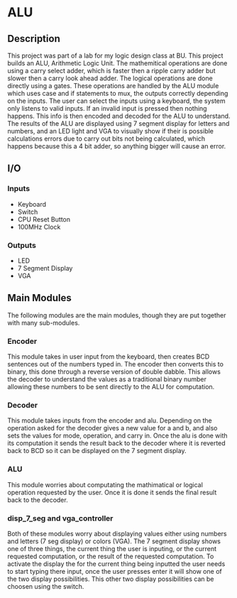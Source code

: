 # ALU

## Description
This project was part of a lab for my logic design class at BU. This project builds an ALU, Arithmetic Logic Unit. The mathemitical operations are done using a carry select 
adder, which is faster then a ripple carry adder but slower then a carry look ahead adder. The logical operations are done directly using a gates. These operations are handled 
by the ALU module which uses case and if statements to mux, the outputs correctly depending on the inputs. The user can select the inputs using a keyboard, the system only 
listens to valid inputs. If an invalid input is pressed then nothing happens. This info is then encoded and decoded for the ALU to understand. The results of the ALU are 
displayed using 7 segment display for letters and numbers, and an LED light and VGA to visually show if their is possible calculations errors due to carry out bits not being 
calculated, which happens because this a 4 bit adder, so anything bigger will
cause an error.

## I/O
### Inputs
- Keyboard
- Switch
- CPU Reset Button
- 100MHz Clock

### Outputs
- LED
- 7 Segment Display
- VGA

## Main Modules
The following modules are the main modules, though they are put together with many sub-modules.

### Encoder
This module takes in user input from the keyboard, then creates BCD sentences out of the numbers typed in. The encoder then converts this to binary, this done through a
reverse version of double dabble. This allows the decoder to understand the values as a traditional binary number allowing these numbers to be sent directly to the ALU for
computation.

### Decoder
This module takes inputs from the encoder and alu. Depending on the operation asked for the decoder gives a new value for a and b, and also sets the values for mode, operation,
and carry in. Once the alu is done with its computation it sends the result back to the decoder where it is reverted back to BCD so it can be displayed on the 7 segment display.

### ALU
This module worries about computating the mathimatical or logical operation requested by the user. Once it is done it sends the final result back to the decoder.

### disp_7_seg and vga_controller
Both of these modules worry about displaying values either using numbers and letters (7 seg display) or colors (VGA). The 7 segment display shows one of three things, the
current thing the user is inputing, or the current requested computation, or the result of the requested computation. To activate the display the for the current thing being
inputted the user needs to start typing there input, once the user presses enter it will show one of the two display possibilities. This other two display possibilities
can be choosen using the switch.
